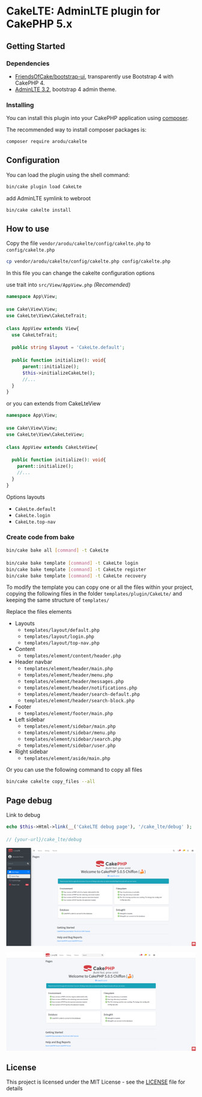 # CakeLTE: AdminLTE plugin for CakePHP 5.x

## Getting Started

### Dependencies

- [FriendsOfCake/bootstrap-ui](https://github.com/FriendsOfCake/bootstrap-ui), transparently use Bootstrap 4 with CakePHP 4.
- [AdminLTE 3.2](https://adminlte.io/), bootstrap 4 admin theme.

### Installing

You can install this plugin into your CakePHP application using [composer](https://getcomposer.org).

The recommended way to install composer packages is:

```bash
composer require arodu/cakelte
```

## Configuration

You can load the plugin using the shell command:

```bash
bin/cake plugin load CakeLte
```

add AdminLTE symlink to webroot
```bash
bin/cake cakelte install
```

## How to use

Copy the file `vendor/arodu/cakelte/config/cakelte.php` to `config/cakelte.php`
```bash
cp vendor/arodu/cakelte/config/cakelte.php config/cakelte.php
```
In this file you can change the cakelte configuration options


use trait into `src/View/AppView.php` _(Recomended)_
```php
namespace App\View;

use Cake\View\View;
use CakeLte\View\CakeLteTrait;

class AppView extends View{
  use CakeLteTrait;

  public string $layout = 'CakeLte.default';

  public function initialize(): void{
      parent::initialize();
      $this->initializeCakeLte();
      //...
  }
}
```

or you can extends from CakeLteView

```php
namespace App\View;

use Cake\View\View;
use CakeLte\View\CakeLteView;

class AppView extends CakeLteView{

  public function initialize(): void{
    parent::initialize();
    //...
  }
}
```

Options layouts

- `CakeLte.default`
- `CakeLte.login`
- `CakeLte.top-nav`

### Create code from bake

```bash
bin/cake bake all [command] -t CakeLte

bin/cake bake template [command] -t CakeLte login
bin/cake bake template [command] -t CakeLte register
bin/cake bake template [command] -t CakeLte recovery
```

To modify the template you can copy one or all the files within your project, copying the following files in the folder `templates/plugin/CakeLte/` and keeping the same structure of `templates/`

Replace the files elements

- Layouts
  - `templates/layout/default.php`
  - `templates/layout/login.php`
  - `templates/layout/top-nav.php`
- Content
  - `templates/element/content/header.php`
- Header navbar
  - `templates/element/header/main.php`
  - `templates/element/header/menu.php`
  - `templates/element/header/messages.php`
  - `templates/element/header/notifications.php`
  - `templates/element/header/search-default.php`
  - `templates/element/header/search-block.php`
- Footer
  - `templates/element/footer/main.php`
- Left sidebar
  - `templates/element/sidebar/main.php`
  - `templates/element/sidebar/menu.php`
  - `templates/element/sidebar/search.php`
  - `templates/element/sidebar/user.php`
- Right sidebar
  - `templates/element/aside/main.php`

Or you can use the following command to copy all files
```bash
bin/cake cakelte copy_files --all
```

## Page debug

Link to debug

```php
echo $this->Html->link(__('CakeLTE debug page'), '/cake_lte/debug' );

// {your-url}/cake_lte/debug
```

![Page Debug with default layout](docs/page-debug_default.png)

![Page Debug with top-nav layour](docs/page-debug_top-nav.png)

## License

This project is licensed under the MIT License - see the [LICENSE](LICENSE) file for details
